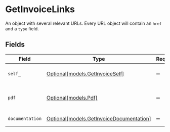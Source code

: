 # GetInvoiceLinks

An object with several relevant URLs. Every URL object will contain an `href` and a `type` field.


## Fields

| Field                                                                            | Type                                                                             | Required                                                                         | Description                                                                      |
| -------------------------------------------------------------------------------- | -------------------------------------------------------------------------------- | -------------------------------------------------------------------------------- | -------------------------------------------------------------------------------- |
| `self_`                                                                          | [Optional[models.GetInvoiceSelf]](../models/getinvoiceself.md)                   | :heavy_minus_sign:                                                               | URL to the current invoice resource.                                             |
| `pdf`                                                                            | [Optional[models.Pdf]](../models/pdf.md)                                         | :heavy_minus_sign:                                                               | URL to a downloadable PDF of the invoice.                                        |
| `documentation`                                                                  | [Optional[models.GetInvoiceDocumentation]](../models/getinvoicedocumentation.md) | :heavy_minus_sign:                                                               | URL to the API documentation.                                                    |
